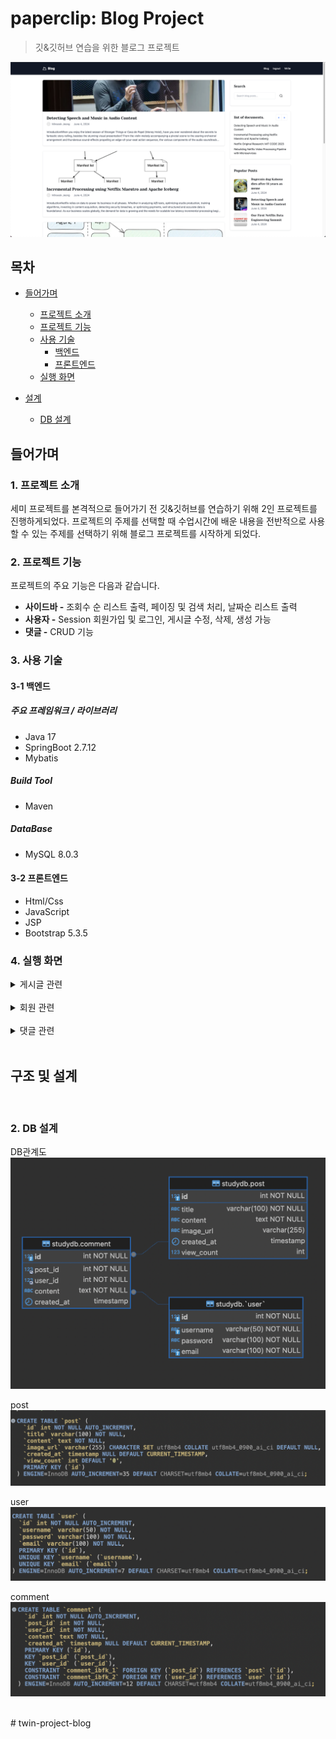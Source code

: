 # paperclip: Blog Project

> 깃&깃허브 연습을 위한 블로그 프로젝트

![메인 화면](src/main/resources/image/메인화면2.png)

## 목차

- [들어가며](#들어가며)

  - [프로젝트 소개](#1-프로젝트-소개)
  - [프로젝트 기능](#2-프로젝트-기능)
  - [사용 기술](#3-사용-기술)
    - [백엔드](#3-1-백엔드)
    - [프론트엔드](#3-2-프론트엔드)
  - [실행 화면](#4-실행-화면)

- [설계](#구조-및-설계)
  - [DB 설계](#2-db-설계)

## 들어가며

### 1. 프로젝트 소개

세미 프로젝트를 본격적으로 들어가기 전 깃&깃허브를 연습하기 위해 2인 프로젝트를 진행하게되었다. 프로젝트의 주제를 선택할 때 수업시간에 배운 내용을 전반적으로 사용할 수 있는 주제를 선택하기 위해 블로그 프로젝트를 시작하게 되었다.

### 2. 프로젝트 기능

프로젝트의 주요 기능은 다음과 같습니다.

- **사이드바 -** 조회수 순 리스트 출력, 페이징 및 검색 처리, 날짜순 리스트 출력
- **사용자 -** Session 회원가입 및 로그인, 게시글 수정, 삭제, 생성 가능
- **댓글 -** CRUD 기능

### 3. 사용 기술

#### 3-1 백엔드

##### 주요 프레임워크 / 라이브러리

- Java 17
- SpringBoot 2.7.12
- Mybatis

##### Build Tool

- Maven

##### DataBase

- MySQL 8.0.3

#### 3-2 프론트엔드

- Html/Css
- JavaScript
- JSP
- Bootstrap 5.3.5

### 4. 실행 화면

  <details>
    <summary>게시글 관련</summary>   
       
    
  **1. 메인 페이지**   
  ![image](/src/main/resources/image/메인페이지.png)
  게시글의 요약된 내용을 볼 수 있습니다.
     
  **2. 게시글 등록**   
  ![image](src/main/resources/image/게시글등록.png)   
  로그인한 사용자만 수정버튼이 보이고 수정할 수 있다.   
     
  **3. 게시글 수정**   
  ![image](src/main/resources/image/게시글수정.png)   
  
  본인이 작성한 글만 수정 및 삭제가 가능하다.   
     
   **4. 게시글 상세**   
  ![image](src/main/resources/image/게시글상세.png)   
  로그인이 되어있을 때는 수정 삭제 버튼을 누를 수 있다.
     
     
  </details>
  <br/>   
  
  <details>
    <summary>회원 관련</summary>   
     
  **1. 회원가입 화면**   
  ![image](src/main/resources/image/회원가입화면.png)   
  유저의 아이디와 비밀번호를 db에 저장한다.
     
  **2. 로그인 화면**   
  ![image](src/main/resources/image/로그인화면.png)
  유저의 아이디와 비밀번호가 db에 있는 것과 비교하여 같으면 Success 다르면 Fail 알람을 띄워준다.
     
     
           
  </details>
  <br/>   
  
  <details>
    <summary>댓글 관련</summary>   
       
  **1. 댓글 작성 화면**     
  ![image](src/main/resources/image/댓글수정.png)      
  댓글은 로그인 한 사용자만 달 수 있다.
   
           
  </details>
  <br/>   
 
   
## 구조 및 설계

 </details>   
 <br/>    
   
     
 ### 2. DB 설계

DB관계도
![erd 3차 2022-01-03](src/main/resources/image/erd.png)

post
![posts 테이블 db 설계](src/main/resources/image/post.png)

user
![user 테이블 db 설계](src/main/resources/image/user.png)

comment
![comment 테이블 db 설계](src/main/resources/image/comment.png)

<br/>
# twin-project-blog
